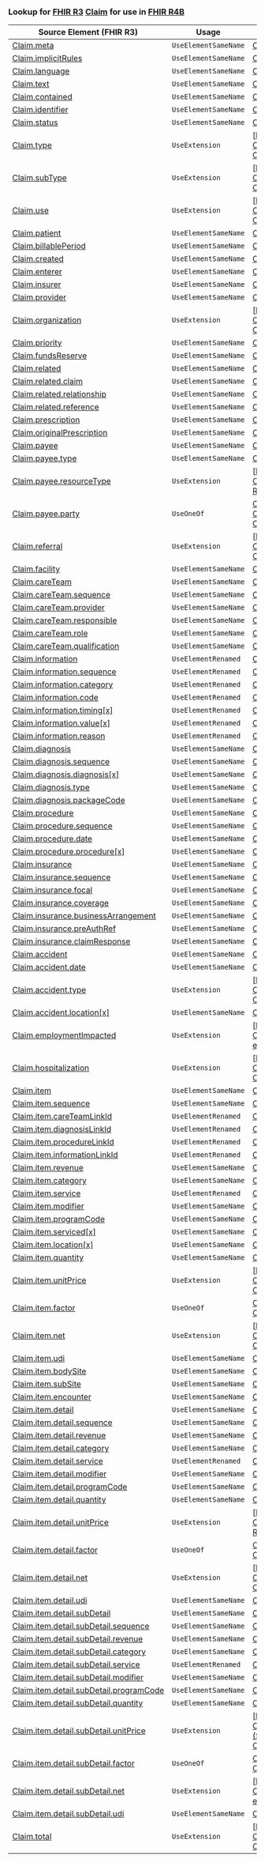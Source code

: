 ### Lookup for [FHIR R3](https://hl7.org/fhir/STU3/) [Claim](https://hl7.org/fhir/STU3/Claim.html) for use in [FHIR R4B](https://hl7.org/fhir/R4B/)

| Source Element (FHIR R3) | Usage | Target |
| -------------- | ----- | ------ |
| [Claim.meta](https://hl7.org/fhir/STU3/Claim.html#resource) | `UseElementSameName` | [Claim.meta](https://hl7.org/fhir/R4B/Claim.html#resource) |
| [Claim.implicitRules](https://hl7.org/fhir/STU3/Claim.html#resource) | `UseElementSameName` | [Claim.implicitRules](https://hl7.org/fhir/R4B/Claim.html#resource) |
| [Claim.language](https://hl7.org/fhir/STU3/Claim.html#resource) | `UseElementSameName` | [Claim.language](https://hl7.org/fhir/R4B/Claim.html#resource) |
| [Claim.text](https://hl7.org/fhir/STU3/Claim.html#resource) | `UseElementSameName` | [Claim.text](https://hl7.org/fhir/R4B/Claim.html#resource) |
| [Claim.contained](https://hl7.org/fhir/STU3/Claim.html#resource) | `UseElementSameName` | [Claim.contained](https://hl7.org/fhir/R4B/Claim.html#resource) |
| [Claim.identifier](https://hl7.org/fhir/STU3/Claim.html#resource) | `UseElementSameName` | [Claim.identifier](https://hl7.org/fhir/R4B/Claim.html#resource) |
| [Claim.status](https://hl7.org/fhir/STU3/Claim.html#resource) | `UseElementSameName` | [Claim.status](https://hl7.org/fhir/R4B/Claim.html#resource) |
| [Claim.type](https://hl7.org/fhir/STU3/Claim.html#resource) | `UseExtension` | [http://hl7.org/fhir/3.0/StructureDefinition/extension-Claim.type](StructureDefinition-ext-R3-Claim.type.html) |
| [Claim.subType](https://hl7.org/fhir/STU3/Claim.html#resource) | `UseExtension` | [http://hl7.org/fhir/3.0/StructureDefinition/extension-Claim.subType](StructureDefinition-ext-R3-Claim.subType.html) |
| [Claim.use](https://hl7.org/fhir/STU3/Claim.html#resource) | `UseExtension` | [http://hl7.org/fhir/3.0/StructureDefinition/extension-Claim.use](StructureDefinition-ext-R3-Claim.use.html) |
| [Claim.patient](https://hl7.org/fhir/STU3/Claim.html#resource) | `UseElementSameName` | [Claim.patient](https://hl7.org/fhir/R4B/Claim.html#resource) |
| [Claim.billablePeriod](https://hl7.org/fhir/STU3/Claim.html#resource) | `UseElementSameName` | [Claim.billablePeriod](https://hl7.org/fhir/R4B/Claim.html#resource) |
| [Claim.created](https://hl7.org/fhir/STU3/Claim.html#resource) | `UseElementSameName` | [Claim.created](https://hl7.org/fhir/R4B/Claim.html#resource) |
| [Claim.enterer](https://hl7.org/fhir/STU3/Claim.html#resource) | `UseElementSameName` | [Claim.enterer](https://hl7.org/fhir/R4B/Claim.html#resource) |
| [Claim.insurer](https://hl7.org/fhir/STU3/Claim.html#resource) | `UseElementSameName` | [Claim.insurer](https://hl7.org/fhir/R4B/Claim.html#resource) |
| [Claim.provider](https://hl7.org/fhir/STU3/Claim.html#resource) | `UseElementSameName` | [Claim.provider](https://hl7.org/fhir/R4B/Claim.html#resource) |
| [Claim.organization](https://hl7.org/fhir/STU3/Claim.html#resource) | `UseExtension` | [http://hl7.org/fhir/3.0/StructureDefinition/extension-Claim.organization](StructureDefinition-ext-R3-Claim.organization.html) |
| [Claim.priority](https://hl7.org/fhir/STU3/Claim.html#resource) | `UseElementSameName` | [Claim.priority](https://hl7.org/fhir/R4B/Claim.html#resource) |
| [Claim.fundsReserve](https://hl7.org/fhir/STU3/Claim.html#resource) | `UseElementSameName` | [Claim.fundsReserve](https://hl7.org/fhir/R4B/Claim.html#resource) |
| [Claim.related](https://hl7.org/fhir/STU3/Claim.html#resource) | `UseElementSameName` | [Claim.related](https://hl7.org/fhir/R4B/Claim.html#resource) |
| [Claim.related.claim](https://hl7.org/fhir/STU3/Claim.html#resource) | `UseElementSameName` | [Claim.related.claim](https://hl7.org/fhir/R4B/Claim.html#resource) |
| [Claim.related.relationship](https://hl7.org/fhir/STU3/Claim.html#resource) | `UseElementSameName` | [Claim.related.relationship](https://hl7.org/fhir/R4B/Claim.html#resource) |
| [Claim.related.reference](https://hl7.org/fhir/STU3/Claim.html#resource) | `UseElementSameName` | [Claim.related.reference](https://hl7.org/fhir/R4B/Claim.html#resource) |
| [Claim.prescription](https://hl7.org/fhir/STU3/Claim.html#resource) | `UseElementSameName` | [Claim.prescription](https://hl7.org/fhir/R4B/Claim.html#resource) |
| [Claim.originalPrescription](https://hl7.org/fhir/STU3/Claim.html#resource) | `UseElementSameName` | [Claim.originalPrescription](https://hl7.org/fhir/R4B/Claim.html#resource) |
| [Claim.payee](https://hl7.org/fhir/STU3/Claim.html#resource) | `UseElementSameName` | [Claim.payee](https://hl7.org/fhir/R4B/Claim.html#resource) |
| [Claim.payee.type](https://hl7.org/fhir/STU3/Claim.html#resource) | `UseElementSameName` | [Claim.payee.type](https://hl7.org/fhir/R4B/Claim.html#resource) |
| [Claim.payee.resourceType](https://hl7.org/fhir/STU3/Claim.html#resource) | `UseExtension` | [http://hl7.org/fhir/3.0/StructureDefinition/extension-Claim.payee.resourceType](StructureDefinition-ext-R3-Claim.pa.resourceType.html) |
| [Claim.payee.party](https://hl7.org/fhir/STU3/Claim.html#resource) | `UseOneOf` | [Claim.payee.party](https://hl7.org/fhir/R4B/Claim.html#resource)<br />[Claim.payee.party](https://hl7.org/fhir/R4B/Claim.html#resource)<br />[Claim.payee.party](https://hl7.org/fhir/R4B/Claim.html#resource) |
| [Claim.referral](https://hl7.org/fhir/STU3/Claim.html#resource) | `UseExtension` | [http://hl7.org/fhir/3.0/StructureDefinition/extension-Claim.referral](StructureDefinition-ext-R3-Claim.referral.html) |
| [Claim.facility](https://hl7.org/fhir/STU3/Claim.html#resource) | `UseElementSameName` | [Claim.facility](https://hl7.org/fhir/R4B/Claim.html#resource) |
| [Claim.careTeam](https://hl7.org/fhir/STU3/Claim.html#resource) | `UseElementSameName` | [Claim.careTeam](https://hl7.org/fhir/R4B/Claim.html#resource) |
| [Claim.careTeam.sequence](https://hl7.org/fhir/STU3/Claim.html#resource) | `UseElementSameName` | [Claim.careTeam.sequence](https://hl7.org/fhir/R4B/Claim.html#resource) |
| [Claim.careTeam.provider](https://hl7.org/fhir/STU3/Claim.html#resource) | `UseElementSameName` | [Claim.careTeam.provider](https://hl7.org/fhir/R4B/Claim.html#resource) |
| [Claim.careTeam.responsible](https://hl7.org/fhir/STU3/Claim.html#resource) | `UseElementSameName` | [Claim.careTeam.responsible](https://hl7.org/fhir/R4B/Claim.html#resource) |
| [Claim.careTeam.role](https://hl7.org/fhir/STU3/Claim.html#resource) | `UseElementSameName` | [Claim.careTeam.role](https://hl7.org/fhir/R4B/Claim.html#resource) |
| [Claim.careTeam.qualification](https://hl7.org/fhir/STU3/Claim.html#resource) | `UseElementSameName` | [Claim.careTeam.qualification](https://hl7.org/fhir/R4B/Claim.html#resource) |
| [Claim.information](https://hl7.org/fhir/STU3/Claim.html#resource) | `UseElementRenamed` | [Claim.supportingInfo](https://hl7.org/fhir/R4B/Claim.html#resource) |
| [Claim.information.sequence](https://hl7.org/fhir/STU3/Claim.html#resource) | `UseElementRenamed` | [Claim.supportingInfo.sequence](https://hl7.org/fhir/R4B/Claim.html#resource) |
| [Claim.information.category](https://hl7.org/fhir/STU3/Claim.html#resource) | `UseElementRenamed` | [Claim.supportingInfo.category](https://hl7.org/fhir/R4B/Claim.html#resource) |
| [Claim.information.code](https://hl7.org/fhir/STU3/Claim.html#resource) | `UseElementRenamed` | [Claim.supportingInfo.code](https://hl7.org/fhir/R4B/Claim.html#resource) |
| [Claim.information.timing[x]](https://hl7.org/fhir/STU3/Claim.html#resource) | `UseElementRenamed` | [Claim.supportingInfo.timing[x]](https://hl7.org/fhir/R4B/Claim.html#resource) |
| [Claim.information.value[x]](https://hl7.org/fhir/STU3/Claim.html#resource) | `UseElementRenamed` | [Claim.supportingInfo.value[x]](https://hl7.org/fhir/R4B/Claim.html#resource) |
| [Claim.information.reason](https://hl7.org/fhir/STU3/Claim.html#resource) | `UseElementRenamed` | [Claim.supportingInfo.reason](https://hl7.org/fhir/R4B/Claim.html#resource) |
| [Claim.diagnosis](https://hl7.org/fhir/STU3/Claim.html#resource) | `UseElementSameName` | [Claim.diagnosis](https://hl7.org/fhir/R4B/Claim.html#resource) |
| [Claim.diagnosis.sequence](https://hl7.org/fhir/STU3/Claim.html#resource) | `UseElementSameName` | [Claim.diagnosis.sequence](https://hl7.org/fhir/R4B/Claim.html#resource) |
| [Claim.diagnosis.diagnosis[x]](https://hl7.org/fhir/STU3/Claim.html#resource) | `UseElementSameName` | [Claim.diagnosis.diagnosis[x]](https://hl7.org/fhir/R4B/Claim.html#resource) |
| [Claim.diagnosis.type](https://hl7.org/fhir/STU3/Claim.html#resource) | `UseElementSameName` | [Claim.diagnosis.type](https://hl7.org/fhir/R4B/Claim.html#resource) |
| [Claim.diagnosis.packageCode](https://hl7.org/fhir/STU3/Claim.html#resource) | `UseElementSameName` | [Claim.diagnosis.packageCode](https://hl7.org/fhir/R4B/Claim.html#resource) |
| [Claim.procedure](https://hl7.org/fhir/STU3/Claim.html#resource) | `UseElementSameName` | [Claim.procedure](https://hl7.org/fhir/R4B/Claim.html#resource) |
| [Claim.procedure.sequence](https://hl7.org/fhir/STU3/Claim.html#resource) | `UseElementSameName` | [Claim.procedure.sequence](https://hl7.org/fhir/R4B/Claim.html#resource) |
| [Claim.procedure.date](https://hl7.org/fhir/STU3/Claim.html#resource) | `UseElementSameName` | [Claim.procedure.date](https://hl7.org/fhir/R4B/Claim.html#resource) |
| [Claim.procedure.procedure[x]](https://hl7.org/fhir/STU3/Claim.html#resource) | `UseElementSameName` | [Claim.procedure.procedure[x]](https://hl7.org/fhir/R4B/Claim.html#resource) |
| [Claim.insurance](https://hl7.org/fhir/STU3/Claim.html#resource) | `UseElementSameName` | [Claim.insurance](https://hl7.org/fhir/R4B/Claim.html#resource) |
| [Claim.insurance.sequence](https://hl7.org/fhir/STU3/Claim.html#resource) | `UseElementSameName` | [Claim.insurance.sequence](https://hl7.org/fhir/R4B/Claim.html#resource) |
| [Claim.insurance.focal](https://hl7.org/fhir/STU3/Claim.html#resource) | `UseElementSameName` | [Claim.insurance.focal](https://hl7.org/fhir/R4B/Claim.html#resource) |
| [Claim.insurance.coverage](https://hl7.org/fhir/STU3/Claim.html#resource) | `UseElementSameName` | [Claim.insurance.coverage](https://hl7.org/fhir/R4B/Claim.html#resource) |
| [Claim.insurance.businessArrangement](https://hl7.org/fhir/STU3/Claim.html#resource) | `UseElementSameName` | [Claim.insurance.businessArrangement](https://hl7.org/fhir/R4B/Claim.html#resource) |
| [Claim.insurance.preAuthRef](https://hl7.org/fhir/STU3/Claim.html#resource) | `UseElementSameName` | [Claim.insurance.preAuthRef](https://hl7.org/fhir/R4B/Claim.html#resource) |
| [Claim.insurance.claimResponse](https://hl7.org/fhir/STU3/Claim.html#resource) | `UseElementSameName` | [Claim.insurance.claimResponse](https://hl7.org/fhir/R4B/Claim.html#resource) |
| [Claim.accident](https://hl7.org/fhir/STU3/Claim.html#resource) | `UseElementSameName` | [Claim.accident](https://hl7.org/fhir/R4B/Claim.html#resource) |
| [Claim.accident.date](https://hl7.org/fhir/STU3/Claim.html#resource) | `UseElementSameName` | [Claim.accident.date](https://hl7.org/fhir/R4B/Claim.html#resource) |
| [Claim.accident.type](https://hl7.org/fhir/STU3/Claim.html#resource) | `UseExtension` | [http://hl7.org/fhir/3.0/StructureDefinition/extension-Claim.accident.type](StructureDefinition-ext-R3-Claim.ac.type.html) |
| [Claim.accident.location[x]](https://hl7.org/fhir/STU3/Claim.html#resource) | `UseElementSameName` | [Claim.accident.location[x]](https://hl7.org/fhir/R4B/Claim.html#resource) |
| [Claim.employmentImpacted](https://hl7.org/fhir/STU3/Claim.html#resource) | `UseExtension` | [http://hl7.org/fhir/3.0/StructureDefinition/extension-Claim.employmentImpacted](StructureDefinition-ext-R3-Claim.employmentImpacted.html) |
| [Claim.hospitalization](https://hl7.org/fhir/STU3/Claim.html#resource) | `UseExtension` | [http://hl7.org/fhir/3.0/StructureDefinition/extension-Claim.hospitalization](StructureDefinition-ext-R3-Claim.hospitalization.html) |
| [Claim.item](https://hl7.org/fhir/STU3/Claim.html#resource) | `UseElementSameName` | [Claim.item](https://hl7.org/fhir/R4B/Claim.html#resource) |
| [Claim.item.sequence](https://hl7.org/fhir/STU3/Claim.html#resource) | `UseElementSameName` | [Claim.item.sequence](https://hl7.org/fhir/R4B/Claim.html#resource) |
| [Claim.item.careTeamLinkId](https://hl7.org/fhir/STU3/Claim.html#resource) | `UseElementRenamed` | [Claim.item.careTeamSequence](https://hl7.org/fhir/R4B/Claim.html#resource) |
| [Claim.item.diagnosisLinkId](https://hl7.org/fhir/STU3/Claim.html#resource) | `UseElementRenamed` | [Claim.item.diagnosisSequence](https://hl7.org/fhir/R4B/Claim.html#resource) |
| [Claim.item.procedureLinkId](https://hl7.org/fhir/STU3/Claim.html#resource) | `UseElementRenamed` | [Claim.item.procedureSequence](https://hl7.org/fhir/R4B/Claim.html#resource) |
| [Claim.item.informationLinkId](https://hl7.org/fhir/STU3/Claim.html#resource) | `UseElementRenamed` | [Claim.item.informationSequence](https://hl7.org/fhir/R4B/Claim.html#resource) |
| [Claim.item.revenue](https://hl7.org/fhir/STU3/Claim.html#resource) | `UseElementSameName` | [Claim.item.revenue](https://hl7.org/fhir/R4B/Claim.html#resource) |
| [Claim.item.category](https://hl7.org/fhir/STU3/Claim.html#resource) | `UseElementSameName` | [Claim.item.category](https://hl7.org/fhir/R4B/Claim.html#resource) |
| [Claim.item.service](https://hl7.org/fhir/STU3/Claim.html#resource) | `UseElementRenamed` | [Claim.item.productOrService](https://hl7.org/fhir/R4B/Claim.html#resource) |
| [Claim.item.modifier](https://hl7.org/fhir/STU3/Claim.html#resource) | `UseElementSameName` | [Claim.item.modifier](https://hl7.org/fhir/R4B/Claim.html#resource) |
| [Claim.item.programCode](https://hl7.org/fhir/STU3/Claim.html#resource) | `UseElementSameName` | [Claim.item.programCode](https://hl7.org/fhir/R4B/Claim.html#resource) |
| [Claim.item.serviced[x]](https://hl7.org/fhir/STU3/Claim.html#resource) | `UseElementSameName` | [Claim.item.serviced[x]](https://hl7.org/fhir/R4B/Claim.html#resource) |
| [Claim.item.location[x]](https://hl7.org/fhir/STU3/Claim.html#resource) | `UseElementSameName` | [Claim.item.location[x]](https://hl7.org/fhir/R4B/Claim.html#resource) |
| [Claim.item.quantity](https://hl7.org/fhir/STU3/Claim.html#resource) | `UseElementSameName` | [Claim.item.quantity](https://hl7.org/fhir/R4B/Claim.html#resource) |
| [Claim.item.unitPrice](https://hl7.org/fhir/STU3/Claim.html#resource) | `UseExtension` | [http://hl7.org/fhir/3.0/StructureDefinition/extension-Claim.item.unitPrice](StructureDefinition-ext-R3-Claim.it.unitPrice.html) |
| [Claim.item.factor](https://hl7.org/fhir/STU3/Claim.html#resource) | `UseOneOf` | [Claim.item.factor](https://hl7.org/fhir/R4B/Claim.html#resource)<br />[Claim.item.factor](https://hl7.org/fhir/R4B/Claim.html#resource) |
| [Claim.item.net](https://hl7.org/fhir/STU3/Claim.html#resource) | `UseExtension` | [http://hl7.org/fhir/3.0/StructureDefinition/extension-Claim.item.net](StructureDefinition-ext-R3-Claim.it.net.html) |
| [Claim.item.udi](https://hl7.org/fhir/STU3/Claim.html#resource) | `UseElementSameName` | [Claim.item.udi](https://hl7.org/fhir/R4B/Claim.html#resource) |
| [Claim.item.bodySite](https://hl7.org/fhir/STU3/Claim.html#resource) | `UseElementSameName` | [Claim.item.bodySite](https://hl7.org/fhir/R4B/Claim.html#resource) |
| [Claim.item.subSite](https://hl7.org/fhir/STU3/Claim.html#resource) | `UseElementSameName` | [Claim.item.subSite](https://hl7.org/fhir/R4B/Claim.html#resource) |
| [Claim.item.encounter](https://hl7.org/fhir/STU3/Claim.html#resource) | `UseElementSameName` | [Claim.item.encounter](https://hl7.org/fhir/R4B/Claim.html#resource) |
| [Claim.item.detail](https://hl7.org/fhir/STU3/Claim.html#resource) | `UseElementSameName` | [Claim.item.detail](https://hl7.org/fhir/R4B/Claim.html#resource) |
| [Claim.item.detail.sequence](https://hl7.org/fhir/STU3/Claim.html#resource) | `UseElementSameName` | [Claim.item.detail.sequence](https://hl7.org/fhir/R4B/Claim.html#resource) |
| [Claim.item.detail.revenue](https://hl7.org/fhir/STU3/Claim.html#resource) | `UseElementSameName` | [Claim.item.detail.revenue](https://hl7.org/fhir/R4B/Claim.html#resource) |
| [Claim.item.detail.category](https://hl7.org/fhir/STU3/Claim.html#resource) | `UseElementSameName` | [Claim.item.detail.category](https://hl7.org/fhir/R4B/Claim.html#resource) |
| [Claim.item.detail.service](https://hl7.org/fhir/STU3/Claim.html#resource) | `UseElementRenamed` | [Claim.item.detail.productOrService](https://hl7.org/fhir/R4B/Claim.html#resource) |
| [Claim.item.detail.modifier](https://hl7.org/fhir/STU3/Claim.html#resource) | `UseElementSameName` | [Claim.item.detail.modifier](https://hl7.org/fhir/R4B/Claim.html#resource) |
| [Claim.item.detail.programCode](https://hl7.org/fhir/STU3/Claim.html#resource) | `UseElementSameName` | [Claim.item.detail.programCode](https://hl7.org/fhir/R4B/Claim.html#resource) |
| [Claim.item.detail.quantity](https://hl7.org/fhir/STU3/Claim.html#resource) | `UseElementSameName` | [Claim.item.detail.quantity](https://hl7.org/fhir/R4B/Claim.html#resource) |
| [Claim.item.detail.unitPrice](https://hl7.org/fhir/STU3/Claim.html#resource) | `UseExtension` | [http://hl7.org/fhir/3.0/StructureDefinition/extension-Claim.item.detail.unitPrice](StructureDefinition-ext-R3-Claim.it.de.unitPrice.html) |
| [Claim.item.detail.factor](https://hl7.org/fhir/STU3/Claim.html#resource) | `UseOneOf` | [Claim.item.detail.factor](https://hl7.org/fhir/R4B/Claim.html#resource)<br />[Claim.item.detail.factor](https://hl7.org/fhir/R4B/Claim.html#resource) |
| [Claim.item.detail.net](https://hl7.org/fhir/STU3/Claim.html#resource) | `UseExtension` | [http://hl7.org/fhir/3.0/StructureDefinition/extension-Claim.item.detail.net](StructureDefinition-ext-R3-Claim.it.de.net.html) |
| [Claim.item.detail.udi](https://hl7.org/fhir/STU3/Claim.html#resource) | `UseElementSameName` | [Claim.item.detail.udi](https://hl7.org/fhir/R4B/Claim.html#resource) |
| [Claim.item.detail.subDetail](https://hl7.org/fhir/STU3/Claim.html#resource) | `UseElementSameName` | [Claim.item.detail.subDetail](https://hl7.org/fhir/R4B/Claim.html#resource) |
| [Claim.item.detail.subDetail.sequence](https://hl7.org/fhir/STU3/Claim.html#resource) | `UseElementSameName` | [Claim.item.detail.subDetail.sequence](https://hl7.org/fhir/R4B/Claim.html#resource) |
| [Claim.item.detail.subDetail.revenue](https://hl7.org/fhir/STU3/Claim.html#resource) | `UseElementSameName` | [Claim.item.detail.subDetail.revenue](https://hl7.org/fhir/R4B/Claim.html#resource) |
| [Claim.item.detail.subDetail.category](https://hl7.org/fhir/STU3/Claim.html#resource) | `UseElementSameName` | [Claim.item.detail.subDetail.category](https://hl7.org/fhir/R4B/Claim.html#resource) |
| [Claim.item.detail.subDetail.service](https://hl7.org/fhir/STU3/Claim.html#resource) | `UseElementRenamed` | [Claim.item.detail.subDetail.productOrService](https://hl7.org/fhir/R4B/Claim.html#resource) |
| [Claim.item.detail.subDetail.modifier](https://hl7.org/fhir/STU3/Claim.html#resource) | `UseElementSameName` | [Claim.item.detail.subDetail.modifier](https://hl7.org/fhir/R4B/Claim.html#resource) |
| [Claim.item.detail.subDetail.programCode](https://hl7.org/fhir/STU3/Claim.html#resource) | `UseElementSameName` | [Claim.item.detail.subDetail.programCode](https://hl7.org/fhir/R4B/Claim.html#resource) |
| [Claim.item.detail.subDetail.quantity](https://hl7.org/fhir/STU3/Claim.html#resource) | `UseElementSameName` | [Claim.item.detail.subDetail.quantity](https://hl7.org/fhir/R4B/Claim.html#resource) |
| [Claim.item.detail.subDetail.unitPrice](https://hl7.org/fhir/STU3/Claim.html#resource) | `UseExtension` | [http://hl7.org/fhir/3.0/StructureDefinition/extension-Claim.item.detail.subDetail.unitPrice](StructureDefinition-ext-R3-Claim.it.de.su.unitPrice.html) |
| [Claim.item.detail.subDetail.factor](https://hl7.org/fhir/STU3/Claim.html#resource) | `UseOneOf` | [Claim.item.detail.subDetail.factor](https://hl7.org/fhir/R4B/Claim.html#resource)<br />[Claim.item.detail.subDetail.factor](https://hl7.org/fhir/R4B/Claim.html#resource) |
| [Claim.item.detail.subDetail.net](https://hl7.org/fhir/STU3/Claim.html#resource) | `UseExtension` | [http://hl7.org/fhir/3.0/StructureDefinition/extension-Claim.item.detail.subDetail.net](StructureDefinition-ext-R3-Claim.it.de.su.net.html) |
| [Claim.item.detail.subDetail.udi](https://hl7.org/fhir/STU3/Claim.html#resource) | `UseElementSameName` | [Claim.item.detail.subDetail.udi](https://hl7.org/fhir/R4B/Claim.html#resource) |
| [Claim.total](https://hl7.org/fhir/STU3/Claim.html#resource) | `UseExtension` | [http://hl7.org/fhir/3.0/StructureDefinition/extension-Claim.total](StructureDefinition-ext-R3-Claim.total.html) |
